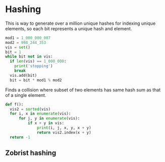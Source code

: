 # Hashing

This is way to generate over a million unique hashes for indexing unique elements, so each bit represents a unique hash and element.

```py
mod1 = 1_000_000_007
mod2 = 998_244_353
vis = set()
bit = 1
while bit not in vis:
  if len(vis) == 1_000_000: 
    print('stopping')
    break
  vis.add(bit)
  bit = bit * mod1 % mod2
```

Finds a collision where subset of two elements has same hash sum as that of a single element.

```py
def f():
  vis2 = sorted(vis)
  for i, x in enumerate(vis):
      for j, y in enumerate(vis):
          if x + y in vis:
              print(i, j, x, y, x + y)
              return vis2.index(x + y)
  return -1
```

## Zobrist hashing

```cpp

```